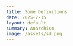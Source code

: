 ```yaml
---
title: Some Definitions
date: 2025-7-15
layout: default
summary: Anarchism
image: /assets/sd.png
---
```


<style>
  article {
    max-width: 800px;
    margin: 40px auto;
    padding: 0 20px;
    font-family: -apple-system, BlinkMacSystemFont, 'Segoe UI', Roboto, 'Helvetica Neue', sans-serif;
    line-height: 1.7;
  }

  h1 {
    font-size: 2rem;
    margin-bottom: 0.5em;
  }

  p {
    font-size: 1.05em;
    margin-bottom: 1.2em;
  }

  ol {
    counter-reset: list-counter;
    padding-left: 0;
  }

  li {
    list-style: none;
    margin-bottom: 2.5em;
    position: relative;
  }

  li::before {
    counter-increment: list-counter;
    content: counter(list-counter) ". ";
    font-weight: bold;
    font-size: 1.25em;
    position: absolute;
    left: -2.2em;
    top: 0;
    color: #ff4b4b;
  }

  .item-title {
    font-weight: bold;
    font-size: 1.25em;
    margin-bottom: 0.4em;
  }

<p><em><span style="font-weight: 400;">Some Definitions</span></em></p>
<p><strong>A crime</strong><span style="font-weight: 400;"> is anything not permitted by the state. These include murder, torture, theft, and so much more! When the state believes you have committed a crime, you will know it is a crime because the most powerful entity in your world will collapse on you to inflict whatever the agreed upon punishment is.</span></p>
<p><span style="font-weight: 400;">The idea of crime is as old as law, as for a rule is defined by its violation. A law you cannot theoretically violate is no law at all.&nbsp;</span></p>
<p>&nbsp;</p>
<p><strong>The enforcement of law</strong><span style="font-weight: 400;"> is whatever action the state carries out to actualize its rules. This includes murder, torture, theft, and so much more! When the state is enforcing a law, you will know it is the enforcement of law because the most powerful entity in your world will collapse on you to enforce whatever the law is.</span></p>
<p><span style="font-weight: 400;">Law enforcement is as old as the state, and upholds the state. Committing a crime is only meaningful if you are punished for doing so by a body that is much larger than you. Otherwise, it is no law at all.</span></p>
<p>&nbsp;</p>
<p><strong>A war crime</strong><span style="font-weight: 400;"> is when a state takes actions against another state that the other states find unacceptable. This includes targeting non-combatants, torture, or the use of banned weapons. The idea of a war crime became much more prominent after WWII, where the world saw atrocities on a level never seen before, and many of the perpetrators were tried and convicted.&nbsp;</span></p>
<p><span style="font-weight: 400;">You will know it is a war crime because it is called evil and wrong, and there will be suffering on an unimaginable scale. One example of a war crime is the Rape of Nanking, where hundreds of thousands of Chinese civillians were murdered and raped by Japanese soldiers. Many were tried.</span></p>
<p>&nbsp;</p>
<p><strong>Acts of war</strong><span style="font-weight: 400;"> is when a state takes actions against another state that it finds necessary. This includes targeting non-combatants, torture, or the use of banned weapons. Acts of war are also as old as the state, as the state's existence depends on defending its control from the imposition of another state.&nbsp;</span></p>
<p><span style="font-weight: 400;">You will know it is an act of war because it is called noble and necessary. One example of an act of war was the bombing of Hiroshima, where hundreds of thousands of Japanese civilians were incinerated by an atomic blast, and tens of thousands more died slowly of radiation poisoning. Radiation poisoning entails internal bleeding, vomiting, and your skin melting off.</span></p>
<p>&nbsp;</p>
<p><strong>Genocide</strong><span style="font-weight: 400;"> is the ultimate form of war crime. It is the deliberate attempt to destroy a whole national, ethnic, racial, or religious group. It happens through mass killings, forced starvation, and torture. This is commonly allowed using propaganda, which dehumanizes the victims and coerces the non-victim groups into complacency.&nbsp;</span></p>
<p><span style="font-weight: 400;">The most famous example is the Holocaust</span><strong>,</strong><span style="font-weight: 400;"> which killed and enslaved millions of people, many from my own family. You will know it is a genocide because there will be suffering at an unimaginable scale.</span></p>
<p><strong>There is no name</strong><span style="font-weight: 400;"> for what the US does. There is no name because it is not talked about. It is not talked about because the populous is not coerced into complacency, but lulled into it by distraction.&nbsp;</span></p>
<p><span style="font-weight: 400;">One example is when the US dropped over 2.7 million tons of bombs on the country of Cambodia during the Vietnamese war. It is called the Vietnamese war, not the US war. This led to social collapse and the death of over 2 million people.&nbsp;</span></p>
<p><span style="font-weight: 400;">Another example is the destruction of Iraq, where cities were bombed and flattened and infrastructure was destroyed. The Iraqi death toll is estimated at well over half a million, with some studies reporting up to a million deaths from fire bombing, gunfire, or from the inability to survive without infrastructure. Many more were permanently disabled.</span></p>
<p><span style="font-weight: 400;">Another example is the US funding and supporting Indonesia&rsquo;s communist purge, killing up to one million civilians. The US also supported and silenced coverage on the Guatemalan genocide, killing 200,000. The US also supported the occupation of East Timor, which killed up to 200,000 (a quarter of the population).&nbsp;</span></p>
<p><span style="font-weight: 400;">You will not know this is happening, because you&rsquo;d rather do something else than know.</span></p>
<p><strong>Hunger </strong><span style="font-weight: 400;">is the most fundamental form of deprivation.&nbsp;</span></p>
<p><span style="font-weight: 400;">It is not some vague thing, but a slow annihilation of mind, body, and spirit. As days pass and with nothing to eat, the body begins to cannibalize itself. The stomach aches, the head throbs, and the mind decays.&nbsp;</span></p>
<p><span style="font-weight: 400;">Once reserves run out, fat melts off the bone and muscles are stripped for the last scraps of fuel. The skin becomes gray, and wounds no longer heal. The heart slows, and soon, the immune system collapses. Hallucinations occur before your internal organs fail, and you surrender to darkness.&nbsp;</span></p>
<p><span style="font-weight: 400;">Mothers watch their children wither. Fathers watch their family, the ones they are supposed to protect, become living skeletons. The need for food eclipses the fear of bullets or prison, and law becomes a suggestion. The starving masses realize their numbers, and the state collapses.&nbsp;</span></p>
<p>&nbsp;</p>
<p><strong>A circus empire </strong><span style="font-weight: 400;">is a system of political control in which the state maintains power not through direct censorship or propaganda, but by overwhelming the public with entertainment, trivial controversies, and constant distractions. The US is the first true circus empire and by far the most dominant empire the world has ever seen. There will soon be a McDonalds on North Sentinel Island.</span></p>
<p><span style="font-weight: 400;">To belong to a circus empire is to accept any distraction that you are participating in the circus empire. It is to call it a democracy or a republic or whatever else you want to call it. It is to believe its definitions and its narratives.</span></p>
<p><span style="font-weight: 400;">To belong to a circus empire is to be very fat, but not necessarily from food. It is to build a cocoon of sensations to protect yourself from feeling anything. It is to let them make you hungry for things you don&rsquo;t need, and work hard to feed those needs.</span></p>
<p><span style="font-weight: 400;">It is to spiritually abandon yourself, your loved ones, and other human beings to the fates decided by the empire.&nbsp;</span></p>
<p><span style="font-weight: 400;">All that remains is the hunger to feel.</span></p>